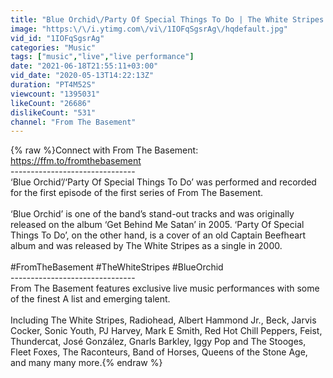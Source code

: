 ```yaml
---
title: "Blue Orchid\/Party Of Special Things To Do | The White Stripes | From The Basement"
image: "https:\/\/i.ytimg.com\/vi\/1IOFqSgsrAg\/hqdefault.jpg"
vid_id: "1IOFqSgsrAg"
categories: "Music"
tags: ["music","live","live performance"]
date: "2021-06-18T21:55:11+03:00"
vid_date: "2020-05-13T14:22:13Z"
duration: "PT4M52S"
viewcount: "1395031"
likeCount: "26686"
dislikeCount: "531"
channel: "From The Basement"
---
```

{% raw %}Connect with From The Basement: <a rel="nofollow" target="blank" href="https://ffm.to/fromthebasement">https://ffm.to/fromthebasement</a><br />-------------------------------<br />‘Blue Orchid’/‘Party Of Special Things To Do’ was performed and recorded for the first episode of the first series of From The Basement. <br /><br />‘Blue Orchid’ is one of the band’s stand-out tracks and was originally released on the album ‘Get Behind Me Satan’ in 2005. ‘Party Of Special Things To Do’, on the other hand, is a cover of an old Captain Beefheart album and was released by The White Stripes as a single in 2000.<br /><br />#FromTheBasement #TheWhiteStripes #BlueOrchid<br />-------------------------------<br />From The Basement features exclusive live music performances with some of the finest A list and emerging talent.<br /><br />Including The White Stripes, Radiohead, Albert Hammond Jr., Beck, Jarvis Cocker, Sonic Youth, PJ Harvey, Mark E Smith, Red Hot Chill Peppers, Feist, Thundercat, José González, Gnarls Barkley, Iggy Pop and The Stooges, Fleet Foxes, The Raconteurs, Band of Horses, Queens of the Stone Age, and many many more.{% endraw %}
